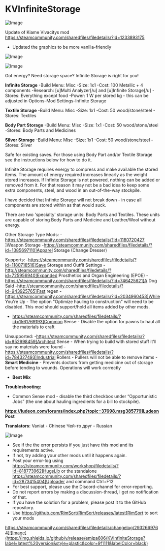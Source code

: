 # KVInfiniteStorage

![Image](https://i.imgur.com/buuPQel.png)

Update of Kiame Vivacitys mod
https://steamcommunity.com/sharedfiles/filedetails/?id=1233893175

- Updated the graphics to be more vanilla-friendly

![Image](https://i.imgur.com/pufA0kM.png)

	
![Image](https://i.imgur.com/Z4GOv8H.png)

Got energy?
Need storage space?
Infinite Storage is right for you!

**Infinite Storage**
-Build Menu: Misc
-Size: 1x1
-Cost: 100 Metallic + 4 components
-Research: [u]Multi Analyzer[/u] and [u]Infinite Storage[/u]
-Stores: Everything except food
-Power: 1 W per stored kg  -  this can be adjusted in Options-Mod Settings-Infinite Storage

**Textile Storage**
-Build Menu: Misc
-Size: 1x1
-Cost: 50 wood/stone/steel
-Stores: Textiles

**Body Part Storage**
-Build Menu: Misc
-Size: 1x1
-Cost: 50 wood/stone/steel
-Stores: Body Parts and Medicines

**Silver Storage**
-Build Menu: Misc
-Size: 1x1
-Cost: 50 wood/stone/steel
-Stores: Silver

Safe for existing saves. For those using Body Part and/or Textile Storage see the instructions below for how to do it.

Infinite Storage requires energy to compress and make available the stored items. The amount of energy required increases linearly as the weight stored increases. If Infinite Storage is not powered, nothing can be added or removed from it. For that reason it may not be a bad idea to keep some extra components, steel, and wood in an out-of-the-way stockpile.

I have decided that Infinite Storage will not break down - in case all components are stored within as that would suck.

There are two 'specialty' storage units: Body Parts and Textiles. These units are capable of storing Body Parts and Medicine and Leather/Wool without energy.

Other Storage Type Mods:
-https://steamcommunity.com/sharedfiles/filedetails/?id=1180720427 ]Weapon Storage
-https://steamcommunity.com/sharedfiles/filedetails/?id=1385697110]Apparel Storage (Change Dresser)

Supports:
-https://steamcommunity.com/sharedfiles/filedetails/?id=1180718516]Save Storage and Outfit Settings
-http://steamcommunity.com/sharedfiles/filedetails/?id=725956940]Expanded Prosthetics and Organ Engineering (EPOE)
-https://steamcommunity.com/sharedfiles/filedetails/?id=746425621]A Dog Said
-http://steamcommunity.com/sharedfiles/filedetails/?id=943925765]Fast regen
-https://steamcommunity.com/sharedfiles/filedetails/?id=2034960453]While You're Up - The option "Optimize hauling to construction" will need to be disabled.
This mod should support/hold all items added by other mods.
- https://steamcommunity.com/sharedfiles/filedetails/?id=1561769193]Common Sense - Disable the option for pawns to haul all the materials to craft

Unsupported:
-https://steamcommunity.com/sharedfiles/filedetails/?id=852998459]Architect Sense - When trying to build with stored stuff it'll say no materials were found
-https://steamcommunity.com/sharedfiles/filedetails/?id=784327493]Industrial Rollers - Pullers will not be able to remove items
-**Smart Medicine** - Prevents doctors from getting medicine out of storage before tending to wounds. Operations will work correctly
- **Best Mix**

**Troubleshooting:**
- Common Sense mod -  disable the third checkbox under “Opportunistic Jobs” (the one about hauling ingredients for a bill to stockpile).

**https://ludeon.com/forums/index.php?topic=37698.msg385779]Ludeon Post**

**Translators:**
Vaniat - Chinese
Чей-то друг - Russian
	
![Image](https://i.imgur.com/PwoNOj4.png)



-  See if the the error persists if you just have this mod and its requirements active.
-  If not, try adding your other mods until it happens again.
-  Post your error-log using https://steamcommunity.com/workshop/filedetails/?id=818773962]HugsLib or the standalone https://steamcommunity.com/sharedfiles/filedetails/?id=2873415404]Uploader and command Ctrl+F12
-  For best support, please use the Discord-channel for error-reporting.
-  Do not report errors by making a discussion-thread, I get no notification of that.
-  If you have the solution for a problem, please post it to the GitHub repository.
-  Use https://github.com/RimSort/RimSort/releases/latest]RimSort to sort your mods



https://steamcommunity.com/sharedfiles/filedetails/changelog/2932669764]![Image](https://img.shields.io/github/v/release/emipa606/KVInfiniteStorage?label=latest%20version&style=plastic&color=9f1111&labelColor=black)

